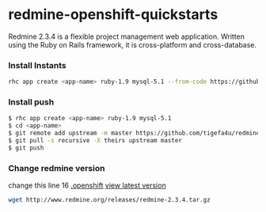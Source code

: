 redmine-openshift-quickstarts
=============================

Redmine 2.3.4 is a flexible project management web application. Written using the Ruby on Rails framework, it is cross-platform and cross-database.

### Install Instants

```sh
rhc app create <app-name> ruby-1.9 mysql-5.1 --from-code https://github.com/tigefa4u/redmine-openshift-quickstarts.git
```

### Install push

```sh
$ rhc app create <app-name> ruby-1.9 mysql-5.1
$ cd <app-name>
$ git remote add upstream -m master https://github.com/tigefa4u/redmine-openshift-quickstarts.git
$ git pull -s recursive -X theirs upstream master
$ git push
```

### Change redmine version

change this line 16 [.openshift](https://github.com/tigefa4u/redmine-openshift-quickstarts/blob/master/.openshift/action_hooks/build#L16) [view latest version](http://www.redmine.org/projects/redmine/wiki/Download)

```sh
wget http://www.redmine.org/releases/redmine-2.3.4.tar.gz
```

